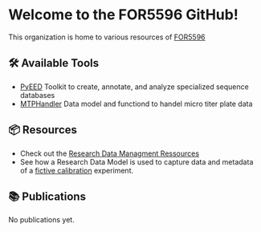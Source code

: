 # Welcome to the FOR5596 GitHub!

This organization is home to various resources of [FOR5596](https://for5596.uni-freiburg.de/)

## 🛠️ Available Tools

* [PyEED](https://github.com/PyEED/pyeed) Toolkit to create, annotate, and analyze specialized sequence databases
* [MTPHandler](https://github.com/FAIRChemistry/MTPHandler) Data model and functiond to handel micro titer plate data

## 📦 Resources

* Check out the [Research Data Managment Ressources](https://for5596.github.io/rdm/)
* See how a Research Data Model is used to capture data and metadata of a [fictive calibration](https://github.com/FOR5596/data-model-example) experiment.

## 📚 Publications

No publications yet.

